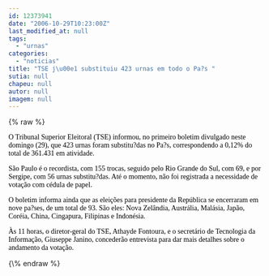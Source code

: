 ```yaml
---
id: 12373941
date: "2006-10-29T10:23:00Z"
last_modified_at: null
tags:
  - "urnas"
categories:
  - "noticias"
title: "TSE j\u00e1 substituiu 423 urnas em todo o Pa?s "
sutia: null
chapeu: null
autor: null
imagem: null
---
```

{\% raw %}
<p><SPAN class=txt_13_cinza><SPAN class=arial_13_azul2><SPAN class=arial_13_azul2><FONT face=\"Franklin Gothic Medium\" color=#666666><FONT face=Verdana color=black>O Tribunal Superior Eleitoral (TSE) informou, no primeiro boletim divulgado&nbsp;neste domingo&nbsp;(29), que 423 urnas foram substitu?das no Pa?s, correspondendo a 0,12% do total de 361.431 em atividade. </FONT></p>
<p><P><FONT face=Verdana color=black>São Paulo é o recordista, com 155 trocas, seguido pelo Rio Grande do Sul, com 69, e por Sergipe, com 56 urnas substitu?das. Até o momento, não foi registrada a necessidade de votação com cédula de papel. </FONT></P></p>
<p><P><FONT face=Verdana color=black>O boletim informa ainda que as eleições para presidente da República se encerraram em nove pa?ses, de um total de 93. São eles: Nova Zelândia, Austrália, Malásia, Japão, Coréia, China, Cingapura, Filipinas e Indonésia. </FONT></P></p>
<p><P><FONT face=Verdana color=black>Às 11 horas, o diretor-geral do TSE, Athayde Fontoura, e o secretário de Tecnologia da Informação, Giuseppe Janino, concederão entrevista para dar mais detalhes sobre o andamento da votação.</FONT></P></FONT></SPAN></SPAN></SPAN> </p>
{\% endraw %}